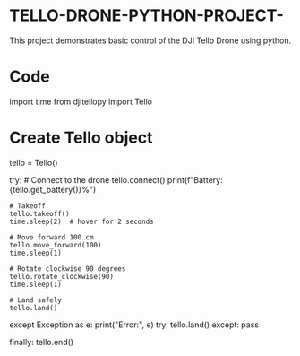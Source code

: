 # TELLO-DRONE-PYTHON-PROJECT-
This project demonstrates basic control of the DJI Tello Drone using python. 
# Code
import time
from djitellopy import Tello

# Create Tello object
tello = Tello()

try:
    # Connect to the drone
    tello.connect()
    print(f"Battery: {tello.get_battery()}%")

    # Takeoff
    tello.takeoff()
    time.sleep(2)  # hover for 2 seconds

    # Move forward 100 cm
    tello.move_forward(100)
    time.sleep(1)

    # Rotate clockwise 90 degrees
    tello.rotate_clockwise(90)
    time.sleep(1)

    # Land safely
    tello.land()

except Exception as e:
    print("Error:", e)
    try:
        tello.land()
    except:
        pass

finally:
    tello.end()
